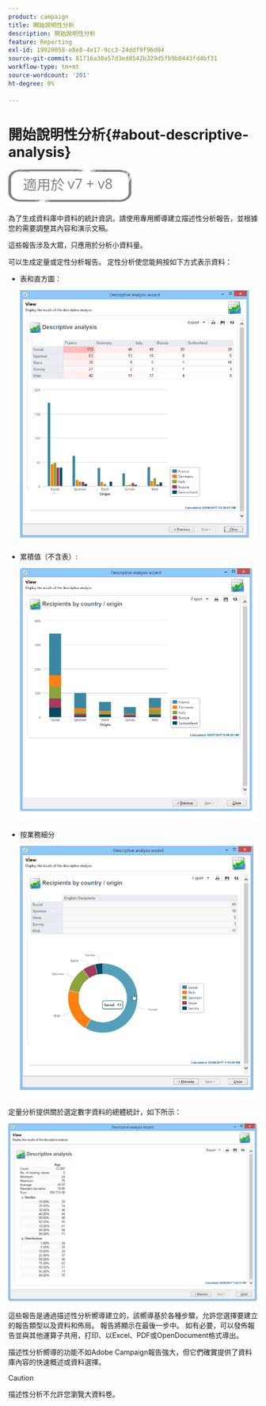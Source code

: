 ```yaml
---
product: campaign
title: 開始說明性分析
description: 開始說明性分析
feature: Reporting
exl-id: 19920058-e8e8-4e17-9cc3-24ddf9f96d04
source-git-commit: 81716a30a57d3ed8542b329d5fb9b0443fd4bf31
workflow-type: tm+mt
source-wordcount: '201'
ht-degree: 0%

---
```


# 開始說明性分析{#about-descriptive-analysis}

![](../../assets/common.svg)

為了生成資料庫中資料的統計資訊，請使用專用嚮導建立描述性分析報告，並根據您的需要調整其內容和演示文稿。

這些報告涉及大眾，只應用於分析小資料量。

可以生成定量或定性分析報告。 定性分析使您能夠按如下方式表示資料：

* 表和直方圖：

   ![](assets/reporting_descriptive_sample_1.png)

* 累積值（不含表）:

   ![](assets/reporting_descriptive_sample_3.png)

* 按業務細分

   ![](assets/reporting_descriptive_sample_2.png)

定量分析提供關於選定數字資料的總體統計，如下所示：

![](assets/reporting_descriptive_quantitative_sample.png)

這些報告是通過描述性分析嚮導建立的，該嚮導基於各種步驟，允許您選擇要建立的報告類型以及資料和佈局。 報告將顯示在最後一步中。 如有必要，可以發佈報告並與其他運算子共用，打印、以Excel、PDF或OpenDocument格式導出。

描述性分析嚮導的功能不如Adobe Campaign報告強大，但它們確實提供了資料庫內容的快速概述或資料選擇。

>[!CAUTION]
>
>描述性分析不允許您瀏覽大資料卷。
